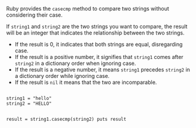 Ruby provides the `casecmp` method to 
compare two strings without considering 
their case.

If `string1` and `string2` are the two 
strings you want to compare, the result
will be an integer that indicates the 
relationship between the two strings.

- If the result is 0, it indicates that both strings are equal, disregarding case.
- If the result is a positive number, it signifies that `string1` comes after `string2` in a dictionary order when ignoring case.
- If the result is a negative number, it means `string1` precedes `string2` in a dictionary order while ignoring case.
- If the result is `nil` it means that the two are incomparable.

<codeblock language="ruby" type="lesson">
<code>
string1 = "hello"
string2 = "HELLO"

result = string1.casecmp(string2)
puts result
</code>
</codeblock>